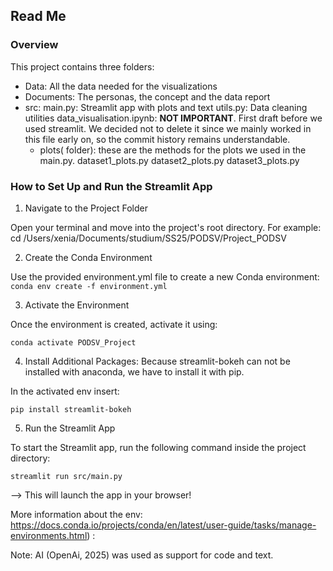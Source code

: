 ## Read Me

### Overview 

This project contains three folders:
- Data: All the data needed for the visualizations
- Documents: The personas, the concept and the data report
- src:
  main.py: Streamlit app with plots and text
  utils.py: Data cleaning utilities
  data_visualisation.ipynb: **NOT IMPORTANT**. First draft before we used streamlit. We decided not to delete it since we mainly worked in this file early on, so the commit history remains understandable.
  - plots( folder): these are the methods for the plots we used in the main.py. 
    dataset1_plots.py
    dataset2_plots.py
    dataset3_plots.py

### How to Set Up and Run the Streamlit App


1. Navigate to the Project Folder

Open your terminal and move into the project's root directory. For example:
cd /Users/xenia/Documents/studium/SS25/PODSV/Project_PODSV

2. Create the Conda Environment

Use the provided environment.yml file to create a new Conda environment:
`conda env create -f environment.yml`

3. Activate the Environment

Once the environment is created, activate it using:

`conda activate PODSV_Project`

4. Install Additional Packages:
Because streamlit-bokeh can not be installed with anaconda, we have to install it with pip.

In the activated env insert:

`pip install streamlit-bokeh`

5. Run the Streamlit App

To start the Streamlit app, run the following command inside the project directory:

`streamlit run src/main.py`

--> This will launch the app in your browser! 


More information about the env: https://docs.conda.io/projects/conda/en/latest/user-guide/tasks/manage-environments.html) :
 
 
Note: AI (OpenAi, 2025) was used as support for code and text. 
